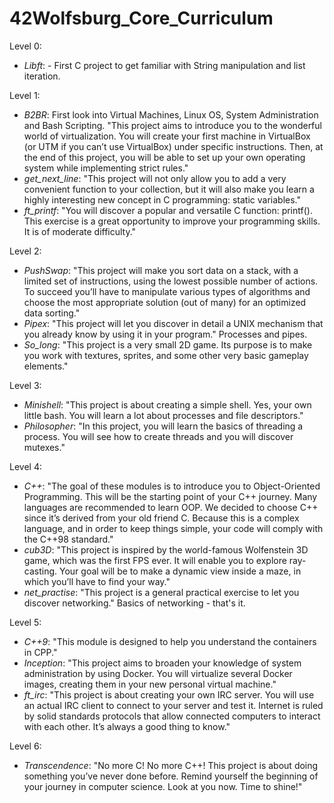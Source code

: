 # 42Wolfsburg_Core_Curriculum

Level 0:
- *Libft*:
         -  First C project to get familiar with String manipulation and list iteration.
         
Level 1:
- *B2BR*:
                  First look into Virtual Machines, Linux OS, System Administration and Bash Scripting. "This project aims to introduce you to the wonderful world of                     virtualization. You will create your first machine in VirtualBox (or UTM if you can’t use VirtualBox) under specific instructions. Then, at the end                     of this project, you will be able to set up your own operating system while implementing strict rules."
- *get_next_line*: 
                  "This project will not only allow you to add a very convenient function to your collection, but it will also make you learn a highly interesting new                       concept in C programming: static variables."
- *ft_printf*: 
                  "You will discover a popular and versatile C function: printf(). This exercise is a great opportunity to improve your programming skills. It is of                moderate difficulty."

Level 2:
- *PushSwap*: 
                   "This project will make you sort data on a stack, with a limited set of instructions, using the lowest possible number of actions. To succeed you’ll                      have to manipulate various types of algorithms and choose the most appropriate solution (out of many) for an
                           optimized data sorting."
- *Pipex*: 
                  "This project will let you discover in detail a UNIX mechanism that you already know by using it in your program." Processes and pipes.
- *So_long*: 
                  "This project is a very small 2D game. Its purpose is to make you work with textures, sprites,
                  and some other very basic gameplay elements."
    
   
Level 3:
- *Minishell*: 
                           "This project is about creating a simple shell. Yes, your own little bash.
You will learn a lot about processes and file descriptors."
- *Philosopher*: 
                           "In this project, you will learn the basics of threading a process. You will see how to create threads and you will discover mutexes."
    
Level 4:
- *C++*: 
                           "The goal of these modules is to introduce you to Object-Oriented Programming. This will be the starting point of your C++ journey. Many languages are recommended to learn OOP. We decided to choose C++ since it’s derived from your old friend C. Because this is a complex language, and in order to keep things simple, your code will
comply with the C++98 standard."
- *cub3D*: 
                           "This project is inspired by the world-famous Wolfenstein 3D game, which was the first FPS ever. It will enable you to explore ray-casting. Your goal will be to
make a dynamic view inside a maze, in which you’ll have to find your way."
- *net_practise*: 
                           "This project is a general practical exercise to let you discover networking." Basics of networking - that's it.


Level 5:
- *C++9*: 
                           "This module is designed to help you understand the containers in CPP."
- *Inception*: 
                           "This project aims to broaden your knowledge of system administration by using Docker. You will virtualize several Docker images, creating them in your new personal virtual machine."
- *ft_irc*: 
                           "This project is about creating your own IRC server. You will use an actual IRC client to connect to your server and test it. Internet is ruled by solid standards protocols that allow connected computers to interact with each other. It’s always a good thing to know."
    
   
Level 6:
- *Transcendence*: 
                           "No more C! No more C++! This project is about doing something you’ve never done before. Remind yourself the beginning of your journey in computer science. Look at you now. Time to shine!"
